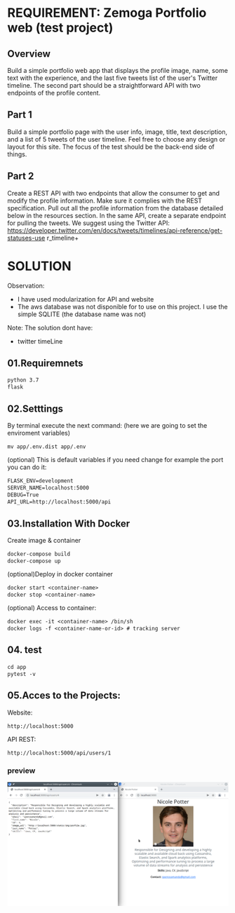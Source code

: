 # REQUIREMENT: Zemoga Portfolio web (test project)

## Overview

Build a simple portfolio web app that displays the profile image, name, some text with
the experience, and the last five tweets list of the user's Twitter timeline.
The second part should be a straightforward API with two endpoints of the profile
content.


## Part 1

Build a simple portfolio page with the user info, image, title, text description, and a list of
5 tweets of the user timeline. Feel free to choose any design or layout for this site. The
focus of the test should be the back-end side of things.

## Part 2

Create a REST API with two endpoints that allow the consumer to get and modify the
profile information. Make sure it complies with the REST specification. Pull out all the
profile information from the database detailed below in the resources section.
In the same API, create a separate endpoint for pulling the tweets. We suggest using the
Twitter API:
https://developer.twitter.com/en/docs/tweets/timelines/api-reference/get-statuses-use
r_timeline+







# SOLUTION

Observation:

 - I have used modularization for API and website
 - The aws database was not disponible for to use on this project. I use the simple SQLITE
    (the database name was not)

Note: The solution dont have:
 - twitter timeLine

## 01.Requiremnets

    python 3.7
    flask

## 02.Setttings

By terminal execute the next command: (here we are going to set the  enviroment variables)

    mv app/.env.dist app/.env

(optional) This is default variables if you need change for example the port you can do it:

    FLASK_ENV=development
    SERVER_NAME=localhost:5000
    DEBUG=True
    API_URL=http://localhost:5000/api

## 03.Installation With Docker

Create image & container

    docker-compose build
    docker-compose up

(optional)Deploy in docker container

    docker start <container-name>
    docker stop <container-name>

(optional) Access to container:

    docker exec -it <container-name> /bin/sh
    docker logs -f <container-name-or-id> # tracking server

## 04. test

    cd app
    pytest -v

## 05.Acces to the Projects:

Website:

    http://localhost:5000


API REST: 

    http://localhost:5000/api/users/1


### preview

![thumbnail](docs/thumbnail.png)